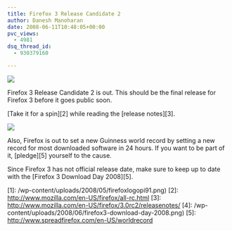 ```yaml
---
title: Firefox 3 Release Candidate 2
author: Danesh Manoharan
date: 2008-06-11T10:48:05+00:00
pvc_views:
  - 4981
dsq_thread_id:
  - 930379160

---
```

![](/wp-content/uploads/2008/05/firefoxlogopi91.png)

Firefox 3 Release Candidate 2 is out. This should be the final release for Firefox 3 before it goes public soon.

[Take it for a spin][2] while reading the [release notes][3].

![](/wp-content/uploads/2008/06/firefox3-download-day-2008.png)

Also, Firefox is out to set a new Guinness world record by setting a new record for most downloaded software in 24 hours. If you want to be part of it, [pledge][5] yourself to the cause.

Since Firefox 3 has not official release date, make sure to keep up to date with the [Firefox 3 Download Day 2008][5].

 [1]: /wp-content/uploads/2008/05/firefoxlogopi91.png)
 [2]: http://www.mozilla.com/en-US/firefox/all-rc.html
 [3]: http://www.mozilla.com/en-US/firefox/3.0rc2/releasenotes/
 [4]: /wp-content/uploads/2008/06/firefox3-download-day-2008.png)
 [5]: http://www.spreadfirefox.com/en-US/worldrecord